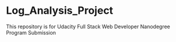 # Log_Analysis_Project
This repository is for Udacity Full Stack Web Developer Nanodegree Program Submission

